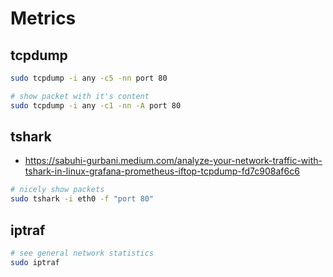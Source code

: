 # Metrics

## tcpdump

```bash
sudo tcpdump -i any -c5 -nn port 80

# show packet with it's content
sudo tcpdump -i any -c1 -nn -A port 80
```

## tshark

- <https://sabuhi-gurbani.medium.com/analyze-your-network-traffic-with-tshark-in-linux-grafana-prometheus-iftop-tcpdump-fd7c908af6c6>

```bash
# nicely show packets
sudo tshark -i eth0 -f "port 80"
```

## iptraf

```bash
# see general network statistics
sudo iptraf
```
